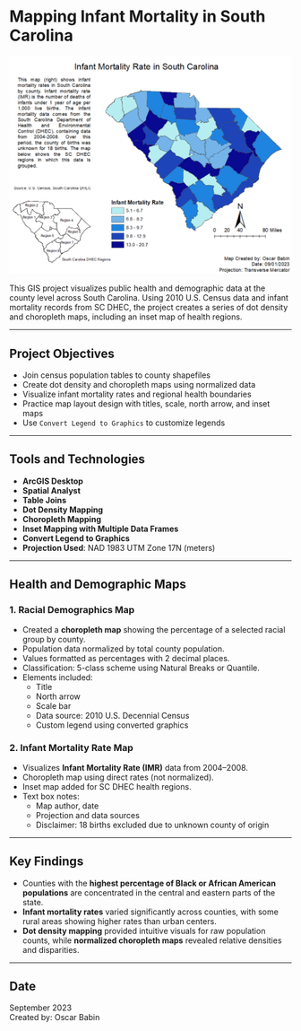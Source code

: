 # Mapping Infant Mortality in South Carolina

<p align="center">
  <img src="./imr_sc.png" alt="Infant Mortality in South Carolina" width="600"/>
</p>

This GIS project visualizes public health and demographic data at the county level across South Carolina. Using 2010 U.S. Census data and infant mortality records from SC DHEC, the project creates a series of dot density and choropleth maps, including an inset map of health regions.

---

## Project Objectives

- Join census population tables to county shapefiles
- Create dot density and choropleth maps using normalized data
- Visualize infant mortality rates and regional health boundaries
- Practice map layout design with titles, scale, north arrow, and inset maps
- Use `Convert Legend to Graphics` to customize legends

---

## Tools and Technologies

- **ArcGIS Desktop**
- **Spatial Analyst**
- **Table Joins**
- **Dot Density Mapping**
- **Choropleth Mapping**
- **Inset Mapping with Multiple Data Frames**
- **Convert Legend to Graphics**
- **Projection Used**: NAD 1983 UTM Zone 17N (meters)

---

## Health and Demographic Maps

### 1. Racial Demographics Map

- Created a **choropleth map** showing the percentage of a selected racial group by county.
- Population data normalized by total county population.
- Values formatted as percentages with 2 decimal places.
- Classification: 5-class scheme using Natural Breaks or Quantile.
- Elements included:
  - Title
  - North arrow
  - Scale bar
  - Data source: 2010 U.S. Decennial Census
  - Custom legend using converted graphics

### 2. Infant Mortality Rate Map

- Visualizes **Infant Mortality Rate (IMR)** data from 2004–2008.
- Choropleth map using direct rates (not normalized).
- Inset map added for SC DHEC health regions.
- Text box notes:
  - Map author, date
  - Projection and data sources
  - Disclaimer: 18 births excluded due to unknown county of origin

---

## Key Findings

- Counties with the **highest percentage of Black or African American populations** are concentrated in the central and eastern parts of the state.
- **Infant mortality rates** varied significantly across counties, with some rural areas showing higher rates than urban centers.
- **Dot density mapping** provided intuitive visuals for raw population counts, while **normalized choropleth maps** revealed relative densities and disparities.

---

## Date

September 2023  
Created by: Oscar Babin
